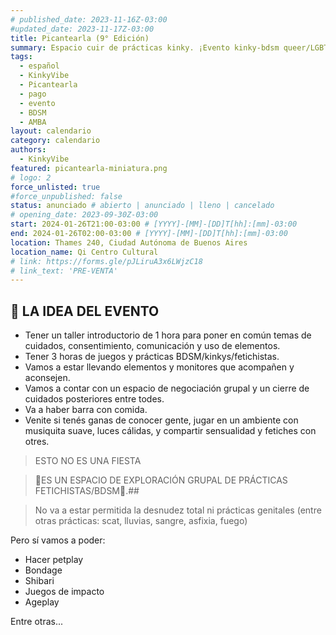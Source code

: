```yaml
---
# published_date: 2023-11-16Z-03:00
#updated_date: 2023-11-17Z-03:00
title: Picantearla (9° Edición)
summary: Espacio cuir de prácticas kinky. ¡Evento kinky-bdsm queer/LGBTTTB+! Pensado para todes quienes quieran sesionar, charlar y conocer gente en un espacio tranqui y juguetón
tags:
  - español
  - KinkyVibe
  - Picantearla
  - pago
  - evento
  - BDSM
  - AMBA
layout: calendario
category: calendario
authors:
  - KinkyVibe
featured: picantearla-miniatura.png
# logo: 2
force_unlisted: true
#force_unpublished: false
status: anunciado # abierto | anunciado | lleno | cancelado
# opening_date: 2023-09-30Z-03:00
start: 2024-01-26T21:00-03:00 # [YYYY]-[MM]-[DD]T[hh]:[mm]-03:00
end: 2024-01-26T02:00-03:00 # [YYYY]-[MM]-[DD]T[hh]:[mm]-03:00
location: Thames 240, Ciudad Autónoma de Buenos Aires
location_name: Qi Centro Cultural
# link: https://forms.gle/pJLiruA3x6LWjzC18
# link_text: 'PRE-VENTA'
---
```


## 🤩 LA IDEA DEL EVENTO

- Tener un taller introductorio de 1 hora para poner en común temas de cuidados, consentimiento, comunicación y uso de elementos.
- Tener 3 horas de juegos y prácticas BDSM/kinkys/fetichistas.
- Vamos a estar llevando elementos y monitores que acompañen y aconsejen.
- Vamos a contar con un espacio de negociación grupal y un cierre de cuidados posteriores entre todes.
- Va a haber barra con comida.
- Venite si tenés ganas de conocer gente, jugar en un ambiente con musiquita suave, luces cálidas, y compartir sensualidad y fetiches con otres.

> ESTO NO ES UNA FIESTA

> 🍭ES UN ESPACIO DE EXPLORACIÓN GRUPAL DE PRÁCTICAS FETICHISTAS/BDSM🍭.##

> No va a estar permitida la desnudez total ni prácticas genitales (entre otras prácticas: scat, lluvias, sangre, asfixia, fuego)

Pero sí vamos a poder:

- Hacer petplay
- Bondage
- Shibari
- Juegos de impacto
- Ageplay

Entre otras...

<style>
    a {
      color: #222;
      /* text-decoration: none; */
      text-decoration-color: var(--1);
    }
</style>
